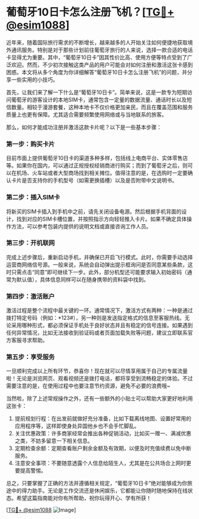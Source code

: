 # 葡萄牙10日卡怎么注册飞机？[[TG💪+ @esim1088](https://t.me/s/esim1088)]

近年来，随着国际旅行需求的不断增长，越来越多的人开始关注如何便捷地获取境外通讯服务。特别是对于那些计划前往葡萄牙旅行的人来说，选择一款合适的电话卡显得尤为重要。其中，“葡萄牙10日卡”因其性价比高、使用方便等特点受到了广泛欢迎。然而，不少初次接触这类产品的用户可能会对如何注册和激活这张卡感到困惑。本文将从多个角度为你详细解答“葡萄牙10日卡怎么注册飞机”的问题，并分享一些实用的小技巧。

首先，让我们来了解一下什么是“葡萄牙10日卡”。简单来说，这是一款专为短期访问葡萄牙的游客设计的本地SIM卡，通常包含一定量的数据流量、通话时长以及短信数量。相较于漫游套餐，这种本地卡不仅价格更加亲民，而且在覆盖范围和服务质量上也更有保障。尤其适合需要频繁使用网络或与当地联系的旅客。

那么，如何才能成功注册并激活这款卡片呢？以下是一些基本步骤：

### 第一步：购买卡片

目前市面上提供葡萄牙10日卡的渠道多种多样，包括线上电商平台、实体零售店等。如果你在国内，可以通过正规授权经销商进行购买；而到了葡萄牙之后，则可以在机场、火车站或者大型商场找到相关摊位。值得注意的是，在选购时一定要确认卡片是否支持你的手机型号（如需更换插槽）以及是否附带中文说明书。

### 第二步：插入SIM卡

将新买的SIM卡插入到手机中之前，请先关闭设备电源。然后根据手机背面的设计，找到对应的SIM卡槽位置，并按照指示方向轻轻推入卡片。如果不确定具体操作方法，可以参考包装内提供的说明文档或直接咨询工作人员。

### 第三步：开机联网

完成上述步骤后，重新启动手机，并确保已开启飞行模式。此时，你需要手动选择运营商网络信号源。一般来说，系统会自动弹出提示框询问是否同意某些条款，这时只需点击“同意”即可继续下一步。此外，部分机型还可能要求输入初始密码（通常为默认值），具体信息同样可以在随身携带的资料袋中找到。

### 第四步：激活账户

激活过程是整个流程中最关键的一环。通常情况下，激活方式有两种：一种是通过拨打特定号码（例如：*123#），另一种则是发送指定格式的信息至客服热线。无论采用哪种形式，都必须保证手机处于良好状态并且有稳定的信号连接。如果遇到任何异常情况，比如无法接收到验证码或者页面加载失败等问题，建议立即联系官方客服寻求帮助。

### 第五步：享受服务

一旦顺利完成以上所有环节，恭喜你！现在就可以尽情享用属于自己的专属流量啦！无论是浏览网页、观看视频还是拨打电话，都将享受到流畅稳定的体验。不过需要注意的是，在使用过程中也要注意节约资源，避免不必要的浪费哦~

当然啦，除了上述常规操作之外，还有一些额外的小贴士可以帮助大家更好地利用这张卡：

1. 提前规划行程：在出发前就做好充分准备，比如下载离线地图、设置好常用的应用程序等，这样即使身处异国他乡也不会手忙脚乱。
2. 关注优惠政策：许多商家经常会推出各种促销活动，比如买一赠一、满减优惠之类，不妨多留意一下相关信息。
3. 定期检查余额：定期查看账户剩余金额及有效期，以便及时充值续费以免中断服务。
4. 注意安全事项：不要随意透露个人信息给陌生人，尤其是在公共场合上网时更要提高警惕。

总之，只要掌握了正确的方法并遵循相关规定，“葡萄牙10日卡”绝对能够成为你旅途中的得力助手。无论是工作交流还是休闲娱乐，它都能让你随时随地保持在线状态。希望这篇指南能对你有所帮助，祝你玩得开心、学有所获！

[[TG💪+ @esim1088](https://t.me/s/esim1088) ![Image](https://i.postimg.cc/4NQfJmqS/Snipaste-2025-05-13-00-14-12.png)]